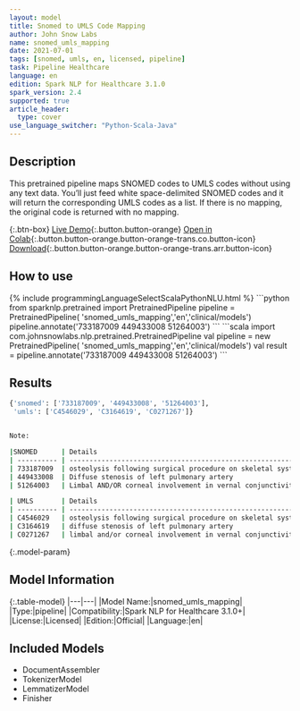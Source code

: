 ```yaml
---
layout: model
title: Snomed to UMLS Code Mapping
author: John Snow Labs
name: snomed_umls_mapping
date: 2021-07-01
tags: [snomed, umls, en, licensed, pipeline]
task: Pipeline Healthcare
language: en
edition: Spark NLP for Healthcare 3.1.0
spark_version: 2.4
supported: true
article_header:
  type: cover
use_language_switcher: "Python-Scala-Java"
---
```


## Description

This pretrained pipeline maps SNOMED codes to UMLS codes without using any text data. You’ll just feed white space-delimited SNOMED codes and it will return the corresponding UMLS codes as a list. If there is no mapping, the original code is returned with no mapping.

{:.btn-box}
[Live Demo](https://demo.johnsnowlabs.com/healthcare/ER_CODE_MAPPING/){:.button.button-orange}
[Open in Colab](https://colab.research.google.com/github/JohnSnowLabs/spark-nlp-workshop/blob/master/tutorials/Certification_Trainings/Healthcare/3.Clinical_Entity_Resolvers.ipynb){:.button.button-orange.button-orange-trans.co.button-icon}
[Download](https://s3.amazonaws.com/auxdata.johnsnowlabs.com/clinical/models/snomed_umls_mapping_en_3.1.0_2.4_1625126296775.zip){:.button.button-orange.button-orange-trans.arr.button-icon}

## How to use



<div class="tabs-box" markdown="1">
{% include programmingLanguageSelectScalaPythonNLU.html %}
```python
from sparknlp.pretrained import PretrainedPipeline 
pipeline = PretrainedPipeline( 'snomed_umls_mapping','en','clinical/models')
pipeline.annotate('733187009 449433008 51264003')
```
```scala
import com.johnsnowlabs.nlp.pretrained.PretrainedPipeline
val pipeline = new  PretrainedPipeline( 'snomed_umls_mapping','en','clinical/models')
val result = pipeline.annotate('733187009 449433008 51264003')
```
</div>

## Results

```bash
{'snomed': ['733187009', '449433008', '51264003'],
 'umls': ['C4546029', 'C3164619', 'C0271267']}


Note:

|SNOMED      | Details                                                    | 
| ---------- | ----------------------------------------------------------:|
| 733187009  | osteolysis following surgical procedure on skeletal system |
| 449433008  | Diffuse stenosis of left pulmonary artery                  |
| 51264003   | Limbal AND/OR corneal involvement in vernal conjunctivitis |

| UMLS       | Details                                                    |
| ---------- | ----------------------------------------------------------:|
| C4546029   | osteolysis following surgical procedure on skeletal system |
| C3164619   | diffuse stenosis of left pulmonary artery                  |
| C0271267   | limbal and/or corneal involvement in vernal conjunctivitis |
```

{:.model-param}
## Model Information

{:.table-model}
|---|---|
|Model Name:|snomed_umls_mapping|
|Type:|pipeline|
|Compatibility:|Spark NLP for Healthcare 3.1.0+|
|License:|Licensed|
|Edition:|Official|
|Language:|en|

## Included Models

- DocumentAssembler
- TokenizerModel
- LemmatizerModel
- Finisher